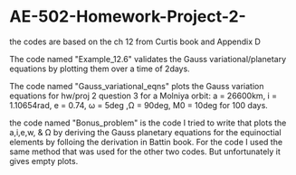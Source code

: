# AE-502-Homework-Project-2-

the codes are based on the ch 12 from Curtis book and Appendix D

The code named "Example_12.6" validates the Gauss variational/planetary equations
by plotting them over a time of 2days.

The code named "Gauss_variational_eqns" plots the Gauss variation equations for
hw/proj 2 question 3 for a Molniya orbit: a = 26600km, i = 1.10654rad, e = 0.74, 
ω = 5deg ,Ω = 90deg, M0 = 10deg for 100 days. 

the code named "Bonus_problem" is the code I tried to write that plots the a,i,e,w, & Ω
by deriving the Gauss planetary equations for the equinoctial elements by folloing the 
derivation in Battin book. For the code I used the same method that was used for the other
two codes. But unfortunately it gives empty plots. 

